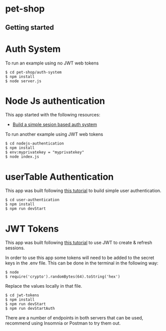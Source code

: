# pet-shop

## Getting started 


# Auth System
To run an example using no JWT web tokens
```
$ cd pet-shop/auth-system
$ npm install
$ node server.js
```


# Node Js authentication
This app started with the following resources:

* [Build a simple sesion based auth system](https://www.codementor.io/@mayowa.a/how-to-build-a-simple-session-based-authentication-system-with-nodejs-from-scratch-6vn67mcy3)

To run another example using JWT web tokens

```
$ cd nodejs-authentication
$ npm install
$ env:myprivatekey = "myprivatekey"
$ node index.js
```


# userTable Authentication
This app was built following [this tutorial]( https://www.youtube.com/watch?v=Ud5xKCYQTjM) to build simple user authentication. 

```
$ cd user-authentication
$ npm install
$ npm run devStart
```



# JWT Tokens
This app was built following [this tutorial](https://www.youtube.com/watch?v=mbsmsi7l3r4) to use JWT to create & refresh sessions.

In order to use this app some tokens will need to be added to the secret keys in the .env file. This can be done in the terminal in the following way:
```
$ node 
$ require('crypto').randomBytes(64).toString('hex')
```
Replace the values locally in that file.

```
$ cd jwt-tokens
$ npm install
$ npm run devStart
$ npm run devStartAuth
```
There are a number of endpoints in both servers that can be used, recommend using Insomnia or Postman to try them out. 
